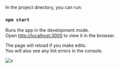In the project directory, you can run:

### `npm start`

Runs the app in the development mode.\
Open [http://localhost:3000](http://localhost:3000) to view it in the browser.

The page will reload if you make edits.\
You will also see any lint errors in the console.

![x](https://user-images.githubusercontent.com/77531811/130356200-591a0cce-75d5-4367-b982-ccf2d4a380e6.png)
